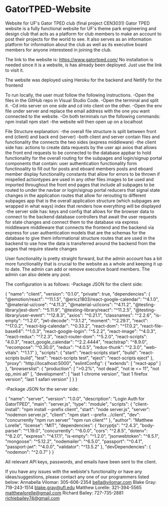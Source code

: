 # GatorTPED-Website
Website for UF's Gator TPED club (final project CEN3031) 
Gator TPED website is a fully functional website for UF's theme park engineering and design club that acts as a platform for club members to make an account to post their projects for the world to see. It also serves as an information platform for information about the club as well as its executive board members for anyone interesteed in joining the club.


The link to the website is: https://www.gatortped.com/ No installation is needed since it is a website, is has already been deployed. Just use the link to visit it.

The website was deployed using Heroku for the backend and Netlify for the frontend


To run locally, the user must follow the following instructions. -Open the files in the GitHub repo in Visual Studio Code. -Open the terminal and split it. -Cd into server on one side and cd into client on the other. -Open the env file under server and replace the email address with the one you want connected to the website. -On both terminals run the following commands: npm install npm start -the website will then open up on a localhost

File Structure explanation:
-the overall file structure is split between front end (client) and back end (server)
-both client and server contain files and functionality the connects the two sides (express middleware)
-the client side has:
    actions to create data requests by the user
    api axios that allows the front end requests to be connected to the database
    appbar to hold functionality for the overall routing for the subpages and login/signup portal
    components that contain:
        user authentication functionality
        form functinoality to fill out for posts and eboard members
        posts and eboard member display functionality
    constants that allow for errors to be thrown if mispelled actiontypes are used in any other files
    images to be used and imported throughout the front end
    pages that include all subpages to be routed to under the navbar or login/signup portal
    reducers that signal state changes in the application
    routes that allow for rerouting to different subpages
    app that is the overall application structure (which subpages are wrapped in what ways)
    index that renders how everything will be displayed
-the server side has:
    keys and config that allows for the browser data to connect to the backend database
    controllers that await the user requests for state changes and connect them to the database via express middleware
    middleware that connects the frontend and the backend via express for user authentication
    models that are the schemas for the database to give them informational structure
    routes that are used in the backend to use how the data is transferred around the backend from the pages that require stawte changes


User functionality is pretty straight forward, but the admin account has a bit more functionality that is crucial to the website as a whole and keeping it up to date. The admin can add or remove executive board members. The admin can also delete any post.


The configuration is as follows: -Package JSON for the client side: 

{ "name": "client", "version": "0.1.0", "private": true, "dependencies": { "@emotion/react": "^11.1.5", "@ericz1803/react-google-calendar": "^4.1.0", "@material-ui/core": "^4.11.3", "@material-ui/icons": "^4.11.2", "@testing-library/jest-dom": "^5.11.9", "@testing-library/react": "^11.2.5", "@testing-library/user-event": "^12.8.3", "axios": "^0.21.1", "classnames": "^2.2.6", "is-empty": "^1.2.0", "jwt-decode": "^3.1.2", "moment": "^2.29.1", "react": "^17.0.2", "react-big-calendar": "^0.33.2", "react-dom": "^17.0.2", "react-file-base64": "^1.0.3", "react-google-login": "^5.2.2", "react-image": "^4.0.3", "react-redux": "^7.2.3", "react-router-dom": "^5.2.0", "react-scripts": "4.0.3", "react_google_calendar": "^2.2.4444", "reactstrap": "^8.9.0", "recompose": "^0.30.0", "redux": "^4.0.5", "redux-thunk": "^2.3.0", "web-vitals": "^1.1.1" }, "scripts": { "start": "react-scripts start", "build": "react-scripts build", "test": "react-scripts test", "eject": "react-scripts eject" }, "proxy": "http://localhost:5000", "eslintConfig": { "extends": [ "react-app" ] }, "browserslist": { "production": [ ">0.2%", "not dead", "not ie <= 11", "not op_mini all" ], "development": [ "last 1 chrome version", "last 1 firefox version", "last 1 safari version" ] } }

-Package JSON for the server side:

{ "name": "server", "version": "1.0.0", "description": "Login Auth for GatorTPED", "main": "server.js", "type": "module", "scripts": { "client-install": "npm install --prefix client", "start": "node server.js", "server": "nodemon server.js", "client": "npm start --prefix ../client", "dev": "concurrently "npm run server" "npm run client"" }, "author": "Matthew Lorelle", "license": "MIT", "dependencies": { "bcryptjs": "^2.4.3", "body-parser": "^1.19.0", "concurrently": "^6.0.0", "cors": "^2.8.5", "dotenv": "^8.2.0", "express": "^4.17.1", "is-empty": "^1.2.0", "jsonwebtoken": "^8.5.1", "mongoose": "^5.12.2", "nodemailer": "^6.5.0", "passport": "^0.4.1", "passport-jwt": "^4.0.0", "validator": "^13.5.2" }, "devDependencies": { "nodemon": "^2.0.7" } }


All relevant API keys, passwords, and emails have been sent to the client.


If you have any issues with the webiste's functionality or have any ideas/suggestions, please contact any one of our programmers listed below: Annabella Vilomar: 305-606-2354 bella@vilomar.com Blake Gray: 719-243-1514 blake.gray@ufl.edu Matthew Lorelle: 321-394-5565 matthewlorelle@gmail.com Richard Bailey: 727-735-2881 richiebailey74@gmail.com
